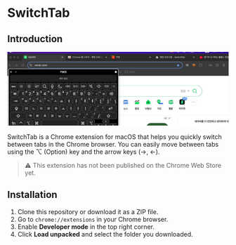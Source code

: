# SwitchTab

## Introduction
![Demo](preview.gif)

SwitchTab is a Chrome extension for macOS that helps you quickly switch between tabs in the Chrome browser. You can easily move between tabs using the ⌥ (Option) key and the arrow keys (→, ←).

> ⚠️ This extension has not been published on the Chrome Web Store yet.

## Installation

1. Clone this repository or download it as a ZIP file.
2. Go to `chrome://extensions` in your Chrome browser.
3. Enable **Developer mode** in the top right corner.
4. Click **Load unpacked** and select the folder you downloaded.
